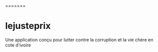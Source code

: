 

=======
# lejusteprix
Une application conçu pour lutter contre la corruption et la vie chère  en cote d'ivoire

